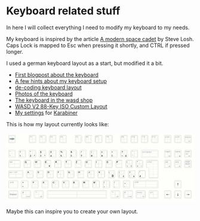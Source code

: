 # Keyboard related stuff

In here I will collect everything I need to modify
my keyboard to my needs.

My keyboard is inspired by the article [A modern space cadet](http://stevelosh.com/blog/2012/10/a-modern-space-cadet/)
by Steve Losh. Caps Lock is mapped to Esc when pressing it shortly, and CTRL if pressed longer.

I used a german keyboard layout as a start, but modified it a bit.

* [First blogpost about the keyboard](http://bitboxer.de/2015/02/15/keyboard/)
* [A few hints about my keyboard setup](https://bitboxer.de/2015/02/21/shortcutting/)
* [de-coding keyboard layout](https://github.com/bitboxer/de-coding.keylayout)
* [Photos of the keyboard](https://www.flickr.com/photos/wannawork/sets/72157650417820400)
* [The keyboard in the wasd shop](http://www.wasdkeyboards.com/index.php/products/mechanical-keyboard/wasd-v2-88-key-iso-custom-mechanical-keyboard.html)
* [WASD V2 88-Key ISO Custom Layout](v1-layout.svg)
* [My settings](karabiner/) for [Karabiner](https://pqrs.org/osx/karabiner/)

This is how my layout currently looks like:

![My layout](v1-layout.png)

Maybe this can inspire you to create your own layout.
